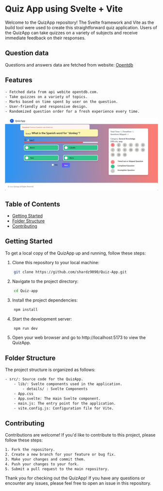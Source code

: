 # Quiz App using Svelte + Vite

Welcome to the QuizApp repository! The Svelte framework and Vite as the build tool were used to create this straightforward quiz application. Users of the QuizApp can take quizzes on a variety of subjects and receive immediate feedback on their responses.

## Question data

Questions and answers data are fetched from website: [Opentdb](https://opentdb.com/api.php?amount=15&category=9&difficulty=easy&type=multiple)

## Features

    - Fetched data from api webite opentdb.com.
    - Take quizzes on a variety of topics.
    - Marks based on time spent by user on the question.
    - User-friendly and responsive design.
    - Randomized question order for a fresh experience every time.

![QuizApp Screenshot](./screenshotquiz.jpg)

## Table of Contents

- [Getting Started](#getting-started)
- [Folder Structure](#folder-structure)
- [Contributing](#contributing)

## Getting Started

To get a local copy of the QuizApp up and running, follow these steps:

1. Clone this repository to your local machine:

```bash
    git clone https://github.com/shardz9090/Quiz-App.git
```

2. Navigate to the project directory:

```bash
    cd Quiz-app
```

3. Install the project dependencies:

```bash
    npm install
```

4. Start the development server:

```bash
    npm run dev
```

5. Open your web browser and go to http://localhost:5173 to view the QuizApp.

## Folder Structure

The project structure is organized as follows:

    - src/: Source code for the QuizApp.
        - lib/: Svelte components used in the application.
            - details/ : Svelte Components
        - App.css
        - App.svelte: The main Svelte component.
        - main.js: The entry point for the application.
        - vite.config.js: Configuration file for Vite.

## Contributing

Contributions are welcome! If you'd like to contribute to this project, please follow these steps:

    1. Fork the repository.
    2. Create a new branch for your feature or bug fix.
    3. Make your changes and commit them.
    4. Push your changes to your fork.
    5. Submit a pull request to the main repository.

Thank you for checking out the QuizApp! If you have any questions or encounter any issues, please feel free to open an issue in this repository.
